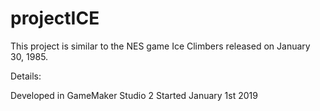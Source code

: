 # projectICE
This project is similar to the NES game Ice Climbers released on January 30, 1985.

Details:

Developed in GameMaker Studio 2
Started January 1st 2019
